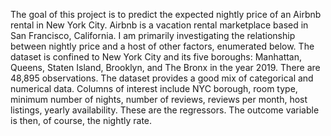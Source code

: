 The goal of this project is to predict the expected nightly price of an Airbnb rental in New York City. Airbnb is a vacation rental marketplace based in San Francisco, California. I am primarily investigating the relationship between nightly price and a host of other factors, enumerated below. The dataset is confined to New York City and its five boroughs: Manhattan, Queens, Staten Island, Brooklyn, and The Bronx in the year 2019.
There are 48,895 observations. The dataset provides a good mix of categorical and numerical data. Columns of interest include NYC borough, room type, minimum number of nights, number of reviews, reviews per month, host listings, yearly availability. These are the regressors. The outcome variable is then, of course, the nightly rate.
